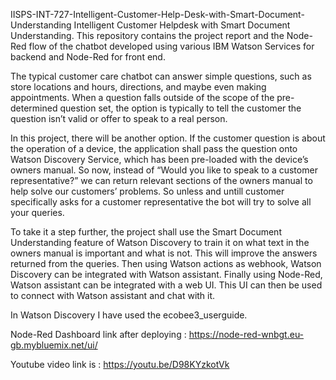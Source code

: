 IISPS-INT-727-Intelligent-Customer-Help-Desk-with-Smart-Document-Understanding
Intelligent Customer Helpdesk with Smart Document Understanding. 
This repository contains the project report and the Node-Red flow of the chatbot developed using various IBM Watson Services for backend and Node-Red for front end.

The typical customer care chatbot can answer simple questions, such as store locations and hours, directions, and maybe even making appointments. When a question falls outside of the scope of the pre-determined question set, the option is typically to tell the customer the question isn’t valid or offer to speak to a real person.

In this project, there will be another option. If the customer question is about the operation of a device, the application shall pass the question onto Watson Discovery Service, which has been pre-loaded with the device’s owners manual. So now, instead of “Would you like to speak to a customer representative?” we can return relevant sections of the owners manual to help solve our customers’ problems. So unless and untill customer specifically asks for a customer representative the bot will try to solve all your queries.

To take it a step further, the project shall use the Smart Document Understanding feature of Watson Discovery to train it on what text in the owners manual is important and what is not. This will improve the answers returned from the queries. Then using Watson actions as webhook, Watson Discovery can be integrated with Watson assistant. Finally using Node-Red, Watson assistant can be integrated with a web UI. This UI can then be used to connect with Watson assistant and chat with it.

In Watson Discovery I have used the ecobee3_userguide.

Node-Red Dashboard link after deploying : https://node-red-wnbgt.eu-gb.mybluemix.net/ui/

Youtube video link is : https://youtu.be/D98KYzkotVk

